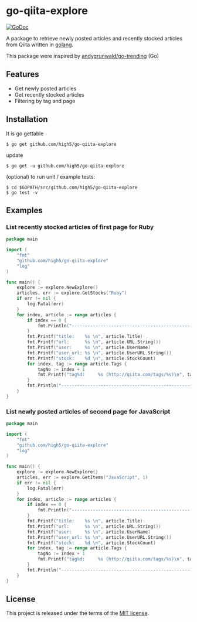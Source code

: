 # go-qiita-explore

[![GoDoc](https://godoc.org/github.com/high5/go-qiita-explore?status.svg)](https://godoc.org/github.com/high5/go-qiita-explore)

A package to retrieve newly posted articles and recently stocked articles from Qiita written in [golang](https://golang.org/).

This package were inspired by [andygrunwald/go-trending](https://github.com/andygrunwald/go-trending) (Go)

## Features

* Get newly posted articles
* Get recently stocked articles
* Filtering by tag and page

## Installation

It is go gettable

    $ go get github.com/high5/go-qiita-explore

update

    $ go get -u github.com/high5/go-qiita-explore		

(optional) to run unit / example tests:

    $ cd $GOPATH/src/github.com/high5/go-qiita-explore
    $ go test -v


## Examples

### List recently stocked articles of first page for Ruby

```go
package main

import (
	"fmt"
	"github.com/high5/go-qiita-explore"
	"log"
)

func main() {
	explore := explore.NewExplore()
	articles, err := explore.GetStocks("Ruby")
	if err != nil {
		log.Fatal(err)
	}
	for index, article := range articles {
		if index == 0 {
			fmt.Println("------------------------------------------------------------------------------")
		}
		fmt.Printf("title:    %s \n", article.Title)
		fmt.Printf("url:      %s \n", article.URL.String())
		fmt.Printf("user:     %s \n", article.UserName)
		fmt.Printf("user_url: %s \n", article.UserURL.String())
		fmt.Printf("stock:    %d \n", article.StockCount)
		for index, tag := range article.Tags {
			tagNo := index + 1
			fmt.Printf("tag%d:     %s (http://qiita.com/tags/%s)\n", tagNo, tag, tag)
		}
		fmt.Println("------------------------------------------------------------------------------")
	}
}
```


### List newly posted articles of second page for JavaScript

```go
package main

import (
	"fmt"
	"github.com/high5/go-qiita-explore"
	"log"
)

func main() {
	explore := explore.NewExplore()
	articles, err := explore.GetItems("JavaScript", 1)
	if err != nil {
		log.Fatal(err)
	}
	for index, article := range articles {
		if index == 0 {
			fmt.Println("------------------------------------------------------------------------------")
		}
		fmt.Printf("title:    %s \n", article.Title)
		fmt.Printf("url:      %s \n", article.URL.String())
		fmt.Printf("user:     %s \n", article.UserName)
		fmt.Printf("user_url: %s \n", article.UserURL.String())
		fmt.Printf("stock:    %d \n", article.StockCount)
		for index, tag := range article.Tags {
			tagNo := index + 1
			fmt.Printf("tag%d:     %s (http://qiita.com/tags/%s)\n", tagNo, tag, tag)
		}
		fmt.Println("------------------------------------------------------------------------------")
	}
}
```


## License

This project is released under the terms of the [MIT license](http://opensource.org/licenses/mit-license.php).

